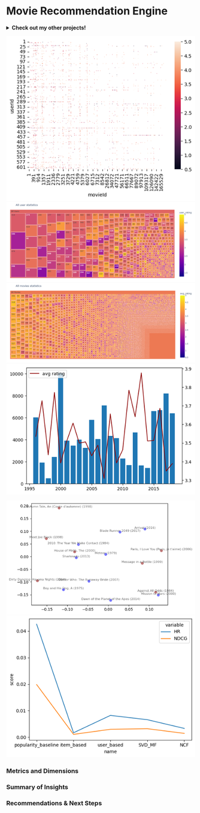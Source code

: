 # Movie Recommendation Engine

<details>
<summary><b>Check out my other projects!</b></summary>
  
[Demand Forecasting](https://github.com/lexie21/demandforecasting)

[Loan Defaulter](https://github.com/lexie21/loandefaulter)

</details>

![Alt Text](https://github.com/lexie21/movierecommender/blob/main/frequency.png)
![Alt Text](https://github.com/lexie21/movierecommender/blob/main/user_stats.png)
![Alt Text](https://github.com/lexie21/movierecommender/blob/main/movie_stats.png)
![Alt Text](https://github.com/lexie21/movierecommender/blob/main/ratings.png)

![Alt Text](https://github.com/lexie21/movierecommender/blob/main/MF.png)
![Alt Text](https://github.com/lexie21/movierecommender/blob/main/metrics.png)



<h3>Metrics and Dimensions</h3>


<h3>Summary of Insights</h3>

<h3>Recommendations & Next Steps</h3>
